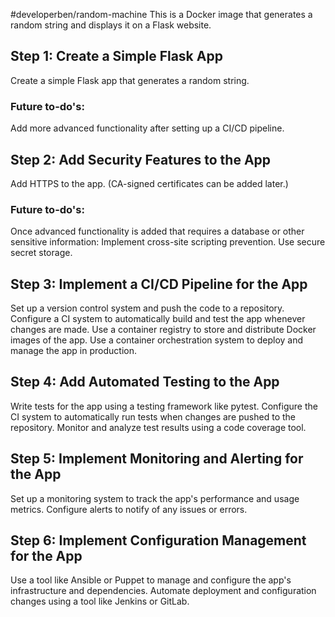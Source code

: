 #developerben/random-machine
This is a Docker image that generates a random string and displays it on a Flask website. 


## Step 1: Create a Simple Flask App
Create a simple Flask app that generates a random string.

### Future to-do's:

Add more advanced functionality after setting up a CI/CD pipeline.

## Step 2: Add Security Features to the App
Add HTTPS to the app. (CA-signed certificates can be added later.)

### Future to-do's:

Once advanced functionality is added that requires a database or other sensitive information:
Implement cross-site scripting prevention.
Use secure secret storage.

## Step 3: Implement a CI/CD Pipeline for the App
Set up a version control system and push the code to a repository. Configure a CI system to automatically build and test the app whenever changes are made. Use a container registry to store and distribute Docker images of the app. Use a container orchestration system to deploy and manage the app in production.

## Step 4: Add Automated Testing to the App
Write tests for the app using a testing framework like pytest. Configure the CI system to automatically run tests when changes are pushed to the repository. Monitor and analyze test results using a code coverage tool.

## Step 5: Implement Monitoring and Alerting for the App
Set up a monitoring system to track the app's performance and usage metrics. Configure alerts to notify of any issues or errors.

## Step 6: Implement Configuration Management for the App
Use a tool like Ansible or Puppet to manage and configure the app's infrastructure and dependencies. Automate deployment and configuration changes using a tool like Jenkins or GitLab.

